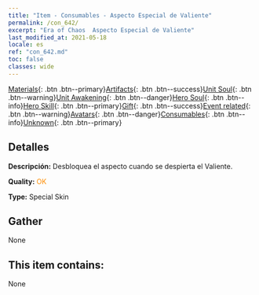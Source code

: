 ```yaml
---
title: "Item - Consumables - Aspecto Especial de Valiente"
permalink: /con_642/
excerpt: "Era of Chaos  Aspecto Especial de Valiente"
last_modified_at: 2021-05-18
locale: es
ref: "con_642.md"
toc: false
classes: wide
---
```

 [Materials](/ItemsES/){: .btn .btn--primary}[Artifacts](/ItemsES/Artifacts/){: .btn .btn--success}[Unit Soul](/ItemsES/UnitSoul/){: .btn .btn--warning}[Unit Awakening](/ItemsES/UnitAwakening/){: .btn .btn--danger}[Hero Soul](/ItemsES/HeroSoul/){: .btn .btn--info}[Hero Skill](/ItemsES/HeroSkill/){: .btn .btn--primary}[Gift](/ItemsES/Gift/){: .btn .btn--success}[Event related](/ItemsES/Events/){: .btn .btn--warning}[Avatars](/ItemsES/Avatars/){: .btn .btn--danger}[Consumables](/ItemsES/Consumables/){: .btn .btn--info}[Unknown](/ItemsES/Unknown/){: .btn .btn--primary}

## Detalles
 **Descripción:** Desbloquea el aspecto cuando se despierta el Valiente.

 **Quality:** <span style="color: #FF8C00">OK</span>

 **Type:** Special Skin

## Gather

  None

## This item contains:

  None

